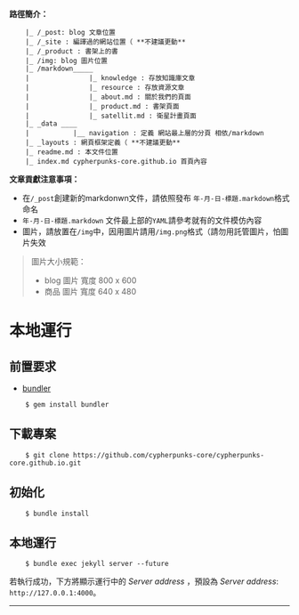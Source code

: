 **路徑簡介：**

```
    |_ /_post: blog 文章位置
    |_ /_site : 編譯過的網站位置（ **不建議更動**
    |_ /_product : 書架上的書
    |_ /img: blog 圖片位置
    |_ /markdown_____
    |               |_ knowledge : 存放知識庫文章
    |			    |_ resource : 存放資源文章
    |			    |_ about.md : 關於我們的頁面
    |			    |_ product.md : 書架頁面
    |			    |_ satellit.md : 衛星計畫頁面		   
    |_ _data ____    
    |           |__ navigation : 定義 網站最上層的分頁 相依/markdown    
    |_ _layouts : 網頁框架定義（ **不建議更動**    
    |_ readme.md : 本文件位置    
    |_ index.md cypherpunks-core.github.io 首頁內容
```

**文章貢獻注意事項：**
* 在`/_post`創建新的markdonwn文件，請依照發布 `年-月-日-標題.markdown`格式命名
* `年-月-日-標題.markdown` 文件最上部的`YAML`請參考就有的文件模仿內容
* 圖片，請放置在`/img`中，因用圖片請用`/img.png`格式（請勿用託管圖片，怕圖片失效

> 圖片大小規範：
> * blog 圖片 寬度 800 x 600
> * 商品  圖片 寬度 640 x 480


# 本地運行
## 前置要求
- [bundler](https://bundler.io/#getting-started)
```
    $ gem install bundler
```

## 下載專案
```
    $ git clone https://github.com/cypherpunks-core/cypherpunks-core.github.io.git
```

## 初始化
```
    $ bundle install
```

## 本地運行
```
    $ bundle exec jekyll server --future
```
若執行成功，下方將顯示運行中的 _Server address_ ，預設為 _Server address_: `http://127.0.0.1:4000`。


---


